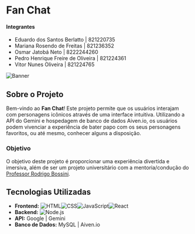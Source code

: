 # Fan Chat

#### Integrantes

- Eduardo dos Santos Berlatto | 821220735
- Mariana Rosendo de Freitas | 821236352
- Osmar Jatobá Neto | 8222244260
- Pedro Henrique Freire de Oliveira | 821224361
- Vitor Nunes Oliveira | 821224765

![Banner](https://zinggadget.com/wp-content/uploads/2023/04/digital-human-face-abstraction-big-data-artificial-intelligence-cyber-security-generative-ai.jpg)

## Sobre o Projeto

Bem-vindo ao **Fan Chat**! Este projeto permite que os usuários interajam com personagens icônicos através de uma interface intuitiva. Utilizando a API do Gemini e hospedagem de banco de dados Aiven.io, os usuários podem vivenciar a experiência de bater papo com os seus personagens favoritos, ou até mesmo, conhecer alguns a disposição.

### Objetivo

O objetivo deste projeto é proporcionar uma experiência divertida e imersiva, além de ser um projeto universitário com a mentoria/condução do [Professor Rodrigo Bossini](https://github.com/professorbossini).

## Tecnologias Utilizadas

- **Frontend:** ![HTML](https://img.shields.io/badge/HTML-5-orange?style=flat&logo=html5)![CSS](https://img.shields.io/badge/CSS-3-blue?style=flat&logo=css3)![JavaScript](https://img.shields.io/badge/JavaScript-ES6-yellow?style=flat&logo=javascript)![React](https://img.shields.io/badge/React-16.13-blue?style=flat&logo=react)
- **Backend:** ![Node.js](https://img.shields.io/badge/Node.js-14-green?style=flat&logo=node.js)
- **API:** Google | Gemini
- **Banco de Dados:** MySQL | Aiven.io

